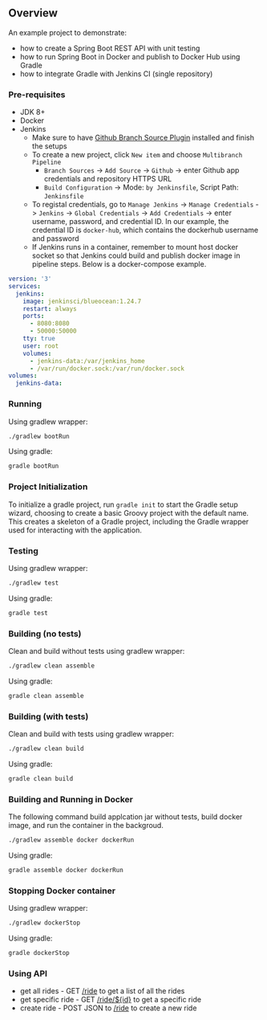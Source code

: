 ## Overview
An example project to demonstrate:

* how to create a Spring Boot REST API with unit testing
* how to run Spring Boot in Docker and publish to Docker Hub using Gradle
* how to integrate Gradle with Jenkins CI (single repository)

### Pre-requisites
* JDK 8+
* Docker
* Jenkins
  * Make sure to have [Github Branch Source Plugin](https://plugins.jenkins.io/github-branch-source/) installed and finish the setups
  * To create a new project, click `New item` and choose `Multibranch Pipeline`
    * `Branch Sources` -> `Add Source` -> `Github` -> enter Github app credentials and repository HTTPS URL
    * `Build Configuration` -> Mode: `by Jenkinsfile`, Script Path: `Jenkinsfile`
  * To registal credentials, go to `Manage Jenkins` -> `Manage Credentials` -> `Jenkins` -> `Global Credentials` -> `Add Credentials` -> enter username, password, and credential ID. In our example, the credential ID is `docker-hub`, which contains the dockerhub username and password
  * If Jenkins runs in a container, remember to mount host docker socket so that Jenkins could build and publish docker image in pipeline steps. Below is a docker-compose example.

```yaml
version: '3'
services:
  jenkins:
    image: jenkinsci/blueocean:1.24.7
    restart: always
    ports:
      - 8080:8080
      - 50000:50000
    tty: true
    user: root
    volumes:
      - jenkins-data:/var/jenkins_home
      - /var/run/docker.sock:/var/run/docker.sock
volumes:
  jenkins-data:
```
### Running
Using gradlew wrapper:
```bash
./gradlew bootRun
```
Using gradle:
```bash
gradle bootRun
```
### Project Initialization
To initialize a gradle project, run `gradle init` to start the Gradle setup wizard, choosing to create a basic Groovy project with the default name. This creates a skeleton of a Gradle project, including the Gradle wrapper used for interacting with the application.
### Testing
Using gradlew wrapper:
```bash
./gradlew test
```
Using gradle:
```bash
gradle test
```
### Building (no tests)
Clean and build without tests using gradlew wrapper:
```bash
./gradlew clean assemble
```
Using gradle:
```bash
gradle clean assemble
```
### Building (with tests)
Clean and build with tests using gradlew wrapper:
```bash
./gradlew clean build
```
Using gradle:
```bash
gradle clean build
```
### Building and Running in Docker
The following command build applcation jar without tests, build docker image, and run the container in the backgroud.
```bash
./gradlew assemble docker dockerRun
```
Using gradle:
```bash
gradle assemble docker dockerRun
```
### Stopping Docker container
Using gradlew wrapper:
```bash
./gradlew dockerStop
```
Using gradle:
```bash
gradle dockerStop
```
### Using API

* get all rides - GET [/ride](http://localhost:8080/ride) to get a list of all the rides
* get specific ride - GET [/ride/${id}](http://localhost:8080/ride/1) to get a specific ride
* create ride - POST JSON to [/ride](http://localhost:8080/ride) to create a new ride 
